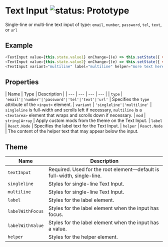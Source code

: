 # Text Input ![status: Prototype](https://img.shields.io/badge/status-prototype-orange.svg)

Single-line or multi-line text input of type: `email`, `number`, `password`, `tel`, `text`, or `url`

## Example

```javascript
<TextInput value={this.state.value1} onChange={(e) => this.setState({ value1: e.currentTarget.value }) } variant="singleline"label="controlled (dynamic)" helper="helper text here" type='text'/>
<TextInput value={this.state.value2} onChange={(e) => this.setState({ value2: e.currentTarget.value }) } variant="singleline"label="filled (dynamic)" helper="helper text here" type='text'/>
<TextInput variant="multiline" label="multiline" helper="more text here" type='text'/>
```
## Properties

| Name | Type | Description |
| --- | --- | --- | --- |
| `type` | <code>'email'&#124;'number'&#124;'password'&#124;'tel'&#124;'text'&#124;'url'</code> | Specifies the `type` attribute of the `<input>` element.
| `variant` | <code>'singleline'&#124;'multiline'</code> | `singleline` is full-width and scrolls left if necessary, `multiline` is a `<textarea>` element that wraps and scrolls down if necessary.
| `mod` | <code>string&#124;Array<string></code> | Apply custom mods from the theme on the Text Input.
| `label` | `React.Node` | Specifies the label text for the Text Input.
| `helper` | `React.Node` | The content of the helper text that may appear below the input.

## Theme

| Name | Description |
| ---  | ----------- |
| `textInput` | Required. Used for the root element—default is full-width, single-line. |
| `singleline` | Styles for single-line Text Input. |
| `multiline` | Styles for single-line Text Input. |
| `label` | Styles for the label element. |
| `labelWithFocus` | Styles for the label element when the input has focus. |
| `labelWithValue` | Styles for the label element when the input has a value. |
| `helper` | Styles for the helper element. |
